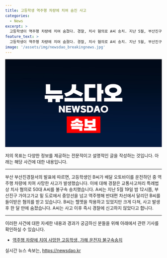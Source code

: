 ```yaml
---
title: 고등학생 역주행 차량에 치여 숨진 사고
categories:
  - News
excerpt: >
  고등학생이 역주행 차량에 치여 숨졌다. 경찰, 치사 혐의로 A씨 송치. 지난 5월, 부산진구에서 역주행 중인 차량이 오토바이에 충돌. 오토바이 운전자는 크게 다쳐 한 달 후 사망. A씨는 사고 즉시 신고하지 않아 논란. (150자) #역주행 #고등학생_사망 #오토바이사고
feature_text: >
  고등학생이 역주행 차량에 치여 숨졌다. 경찰, 치사 혐의로 A씨 송치. 지난 5월, 부산진구에서 역주행 중인 차량이 오토바이에 충돌. 오토바이 운전자는 크게 다쳐 한 달 후 사망. A씨는 사고 즉시 신고하지 않아 논란. (150자) #역주행 #고등학생_사망 #오토바이사고
image: '/assets/img/newsdao_breakingnews.jpg'
---
```


<p><img src="/assets/img/newsdao_breakingnews.jpg" alt="ranknews 속보" /></p>

<p>저의 목표는 다양한 정보를 제공하는 전문적이고 설명적인 글을 작성하는 것입니다. 아래는 해당 사건에 대한 내용입니다.</p>

<hr />

<p>부산 부산진경찰서의 발표에 따르면, 고등학생인 B씨가 배달 오토바이를 운전하던 중 역주행 차량에 치여 사망한 사고가 발생했습니다. 이에 대해 경찰은 교통사고처리 특례법상 치사 혐의로 50대 A씨를 불구속 송치했습니다. A씨는 지난 5월 19일 밤 12시쯤, 부산진구 가야고가교 밑 도로에서 중앙선을 넘고 역주행해 반대편 차선에서 달리던 B씨를 들이받은 혐의를 받고 있습니다. B씨는 헬멧을 착용하고 있었지만 크게 다쳐, 사고 발생 후 한 달 만에 숨졌습니다. A씨는 사고 이후 즉시 경찰에 신고하지 않았다고 합니다.</p>

<hr />

<p>이러한 사건에 대한 자세한 내용과 경과가 궁금하신 분들을 위해 아래에서 관련 기사를 확인하실 수 있습니다.</p>

<ul>
<li><a href="https://news.naver.com/main/read.nhn?mode=LSD&mid=sec&oid=001&aid=0012498963&sid1=001">역주행 차량에 치여 사망한 고등학생, 가해 운전자 불구속송치</a></li>
</ul>
실시간 뉴스 속보는, <a href="https://newsdao.kr" rel="dofollow">https://newsdao.kr</a>


